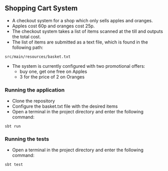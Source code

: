 ## Shopping Cart System

- A checkout system for a shop which only sells apples and oranges.
- Apples cost 60p and oranges cost 25p.
- The checkout system takes a list of items scanned at the till and outputs the total cost.
 - The list of items are submitted as a text file, which is found in the following path:
```
src/main/resources/basket.txt
```
- The system is currently configured with two promotional offers:
  - buy one, get one free on Apples
  - 3 for the price of 2 on Oranges

### Running the application

- Clone the repository
- Configure the basket.txt file with the desired items
- Open a terminal in the project directory and enter the following command:
```
sbt run
```

### Running the tests
- Open a terminal in the project directory and enter the following command:
```
sbt test
```

